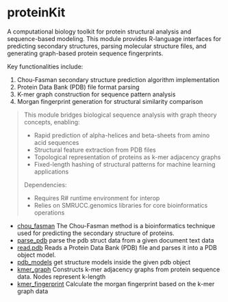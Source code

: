 ﻿# proteinKit

A computational biology toolkit for protein structural analysis and sequence-based modeling. 
 This module provides R-language interfaces for predicting secondary structures, parsing molecular 
 structure files, and generating graph-based protein sequence fingerprints.
 
 Key functionalities include:
 1. Chou-Fasman secondary structure prediction algorithm implementation
 2. Protein Data Bank (PDB) file format parsing
 3. K-mer graph construction for sequence pattern analysis
 4. Morgan fingerprint generation for structural similarity comparison
> This module bridges biological sequence analysis with graph theory concepts, enabling:
>  - Rapid prediction of alpha-helices and beta-sheets from amino acid sequences
>  - Structural feature extraction from PDB files
>  - Topological representation of proteins as k-mer adjacency graphs
>  - Fixed-length hashing of structural patterns for machine learning applications
>  
>  Dependencies: 
>  - Requires R# runtime environment for interop
>  - Relies on SMRUCC.genomics libraries for core bioinformatics operations

+ [chou_fasman](proteinKit/chou_fasman.1) The Chou-Fasman method is a bioinformatics technique used for predicting the secondary structure of proteins. 
+ [parse_pdb](proteinKit/parse_pdb.1) parse the pdb struct data from a given document text data
+ [read.pdb](proteinKit/read.pdb.1) Reads a Protein Data Bank (PDB) file and parses it into a PDB object model.
+ [pdb_models](proteinKit/pdb_models.1) get structure models inside the given pdb object
+ [kmer_graph](proteinKit/kmer_graph.1) Constructs k-mer adjacency graphs from protein sequence data. Nodes represent k-length 
+ [kmer_fingerprint](proteinKit/kmer_fingerprint.1) Calculate the morgan fingerprint based on the k-mer graph data 
